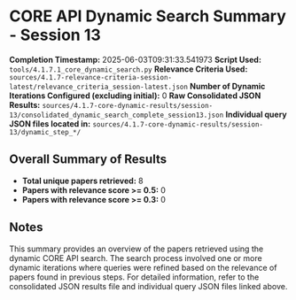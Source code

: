 # CORE API Dynamic Search Summary - Session 13

**Completion Timestamp:** 2025-06-03T09:31:33.541973
**Script Used:** `tools/4.1.7.1_core_dynamic_search.py`
**Relevance Criteria Used:** `sources/4.1.7-relevance-criteria-session-latest/relevance_criteria_session-latest.json`
**Number of Dynamic Iterations Configured (excluding initial):** 0
**Raw Consolidated JSON Results:** `sources/4.1.7-core-dynamic-results/session-13/consolidated_dynamic_search_complete_session13.json`
**Individual query JSON files located in:** `sources/4.1.7-core-dynamic-results/session-13/dynamic_step_*/`

## Overall Summary of Results

- **Total unique papers retrieved:** 8
- **Papers with relevance score >= 0.5:** 0
- **Papers with relevance score >= 0.3:** 0

## Notes

This summary provides an overview of the papers retrieved using the dynamic CORE API search. The search process involved one or more dynamic iterations where queries were refined based on the relevance of papers found in previous steps. For detailed information, refer to the consolidated JSON results file and individual query JSON files linked above.
